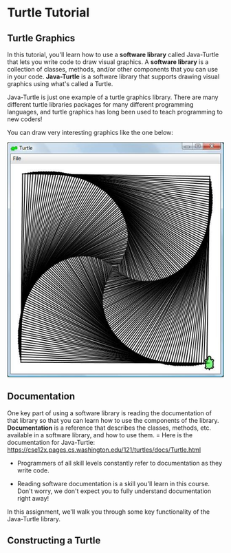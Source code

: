 # Turtle Tutorial

## Turtle Graphics 

In this tutorial, you'll learn how to use a **software library** called Java-Turtle that lets you write code to draw visual graphics. A **software library** is a collection of classes, methods, and/or other components that you can use in your code. **Java-Turtle** is a software library that supports drawing visual graphics using what's called a Turtle. 

Java-Turtle is just one example of a turtle graphics library. There are many different turtle libraries packages for many different programming languages, and turtle graphics has long been used to teach programming to new coders!

You can draw very interesting graphics like the one below:

![Image of an intricate spiral drawn in the Turtle GUI.](images/turtle-spiral.jpg)

## Documentation

One key part of using a software library is reading the documentation of that library so that you can learn how to use the components of the library. **Documentation** is a reference that describes the classes, methods, etc. available in a software library, and how to use them.
= Here is the documentation for Java-Turtle: https://cse12x.pages.cs.washington.edu/121/turtles/docs/Turtle.html 

- Programmers of all skill levels constantly refer to documentation as they write code.

- Reading software documentation is a skill you'll learn in this course. Don't worry, we don't expect you to fully understand documentation right away! 

In this assignment, we'll walk you through some key functionality of the Java-Turtle library.

## Constructing a Turtle

